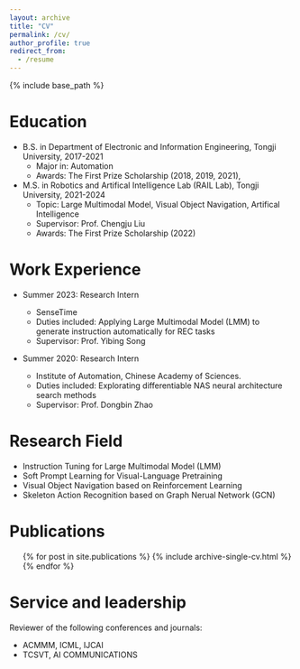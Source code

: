 ```yaml
---
layout: archive
title: "CV"
permalink: /cv/
author_profile: true
redirect_from:
  - /resume
---
```


{% include base_path %}

Education
======
* B.S. in Department of Electronic and Information Engineering, Tongji University, 2017-2021
  * Major in: Automation
  * Awards: The First Prize Scholarship (2018, 2019, 2021), 
* M.S. in Robotics and Artifical Intelligence Lab (RAIL Lab), Tongji University, 2021-2024 
  * Topic: Large Multimodal Model, Visual Object Navigation, Artifical Intelligence 
  * Supervisor: Prof. Chengju Liu
  * Awards: The First Prize Scholarship (2022)

Work Experience
======
* Summer 2023: Research Intern
  * SenseTime
  * Duties included: Applying Large Multimodal Model (LMM) to generate instruction automatically for REC tasks
  * Supervisor: Prof. Yibing Song

* Summer 2020: Research Intern
  * Institute of Automation, Chinese Academy of Sciences.
  * Duties included: Explorating differentiable NAS neural architecture search methods
  * Supervisor: Prof. Dongbin Zhao
  
Research Field
======
* Instruction Tuning for Large Multimodal Model (LMM)
* Soft Prompt Learning for Visual-Language Pretraining
* Visual Object Navigation based on Reinforcement Learning
* Skeleton Action Recognition based on Graph Nerual Network (GCN)

Publications
======
  <ul>{% for post in site.publications %}
    {% include archive-single-cv.html %}
  {% endfor %}</ul>
  
<!-- Talks
======
  <ul>{% for post in site.talks %}
    {% include archive-single-talk-cv.html %}
  {% endfor %}</ul> -->
  
<!-- Teaching
======
  <ul>{% for post in site.teaching %}
    {% include archive-single-cv.html %}
  {% endfor %}</ul> -->
  
Service and leadership
======
Reviewer of the following conferences and journals:
  * ACMMM, ICML, IJCAI
  * TCSVT, AI COMMUNICATIONS
